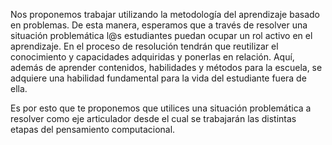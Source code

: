 Nos proponemos trabajar utilizando la metodología del aprendizaje basado en problemas. De esta manera, esperamos que a través de resolver una situación problemática l@s estudiantes puedan ocupar un rol activo en el aprendizaje. En el proceso de resolución tendrán que reutilizar el conocimiento y capacidades adquiridas y ponerlas en relación. Aquí, además de aprender contenidos, habilidades y métodos para la escuela, se adquiere una  habilidad fundamental para la vida del estudiante fuera de ella.
  
Es por esto que te proponemos que utilices una situación problemática a resolver como eje articulador desde el cual se trabajarán las distintas etapas del pensamiento computacional.


